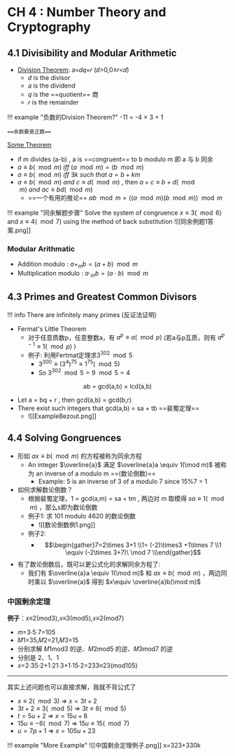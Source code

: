 # CH 4 : Number Theory and Cryptography

## 4.1 Divisibility and Modular Arithmetic

- [Division Theorem](#): 𝑎=𝑑𝑞+𝑟 (𝑑>0,0≤𝑟<𝑑)
    - 𝑑 is the divisor
    - 𝑎 is the dividend
    - 𝑞 is the ==quotient== 商
    - 𝑟 is the remainder

!!! example "负数的Division Theorem?"
	-11 = -4 × 3 + 1
	
	==余数要是正数==


[Some Theorem](#)

- if m divides (a-b) , a is ==congruent== to b modulo m    即 a 与 b 同余
- $a\equiv b(\mod m)\ iff\ (a\mod m)=(b\mod m)$
- $a\equiv b(\mod m)\ iff\ \exists k\ such\ that\ a=b+km$
- $a\equiv b(\mod m)\ and\ c\equiv d(\mod m)$ , then $a+c\equiv b+d(\mod m)\ and\ ac\equiv bd(\mod m)$
	- ==一个有用的推论==  $ab\mod m=((a\mod m)(b\mod m))\mod m$

!!! example "同余解题步骤"
	Solve the system of congruence $x\equiv 3(\mod 6)$ and $x\equiv 4(\mod 7)$ using the method of back substitution
	![[同余例题1答案.png]]


### Modular Arithmatic

- Addition modulo : $a+_mb=(a+b)\mod m$
- Multiplication modulo : $a\cdot _mb=(a\cdot b)\mod m$

## 4.3 Primes and Greatest Common Divisors

!!! info
	There are infinitely many primes (反证法证明)

- Fermat's Little Theorem
	- 对于任意质数p，任意整数a，有 $a^p\equiv a(\mod p)$ (若a与p互质，则有 $a^{p-1}\equiv 1(\mod p)$ )
	- 例子: 利用Fertmat定理求$3^{302}\mod 5$
		- $3^{300}\equiv(3 ^{4}) ^{75}\equiv 1^{75} (\mod 5)$
		- So $3^{302}\mod 5 =9\mod 5=4$



<center>ab = gcd(a,b) × lcd(a,b)</center>

- Let a = bq + r , then gcd(a,b) = gcd(b,r)
- There exist such integers that gcd(a,b) = sa + tb ==裴蜀定理==
	- ![[ExampleBezout.png]]




## 4.4 Solving Gongruences

- 形如 $ax\equiv b (\mod m)$ 的方程被称为同余方程
	- An integer $\overline{a}$ 满足 $\overline{a}a \equiv 1(\mod m)$ 被称为 an inverse of a modulo m ==(数论倒数)==
		- Example: 5 is an inverse of 3 of a modulo 7 since 15%7 = 1
- 如何求解数论倒数？
	- 根据裴蜀定理，1 = gcd(a,m) = sa + tm , 两边对 m 取模得 $sa\equiv 1(\mod m)$ ，那么s即为数论倒数 
	- 例子1: 求 101 modulo 4620 的数论倒数
		- ![[数论倒数例1.png]]
	- 例子2: 
		- $$\begin{gather}7=2\times 3+1 \\1= (-2)\times3 +1\times 7 \\1 \equiv (-2\times 3+7)\ \mod 7 \\\end{gather}$$
- 有了数论倒数后，既可以更公式化的求解同余方程了:
	- 我们有 $\overline{a}a \equiv 1(\mod m)$ 和 $ax\equiv b (\mod m)$ ，两边同时乘以 $\overline{a}$ 得到 $x\equiv \overline{a}b(\mod m)$ 

### 中国剩余定理

**例子**：𝑥≡2(mod3),𝑥≡3(mod5),𝑥≡2(mod7)

- 𝑚=3⋅5⋅7=105
- 𝑀1=35,𝑀2=21,𝑀3=15
- 分别求解 𝑀1mod3 的逆、𝑀2mod5 的逆、𝑀3mod7 的逆
- 分别是 2、1、1
- 𝑥=2⋅35⋅2+1⋅21⋅3+1⋅15⋅2=233≡23(mod105)
---
其实上述问题也可以直接求解，我就不背公式了

- $x\equiv 2(\mod 3)\ \Rightarrow \ x=3t+2$
- $3t+2\equiv 3(\mod 5)\ \Rightarrow \ 3t\equiv 6(\mod 5)$
- $t=5u+2\ \Rightarrow \ x=15u+8$
- $15u\equiv -6(\mod 7)\ \Rightarrow \ 15u\equiv 15(\mod 7)$
- $u=7p+1\ \Rightarrow \ x=105u+23$

!!! example "More Example"
	![[中国剩余定理例子.png]]
	x=323+330k

